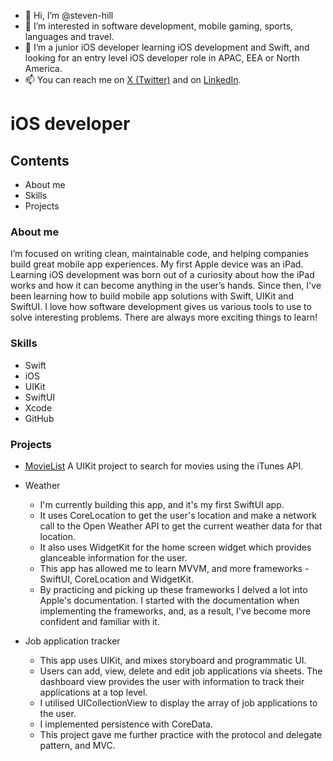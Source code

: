 - 👋 Hi, I’m @steven-hill
- 👀 I’m interested in software development, mobile gaming, sports, languages and travel.
- 🌱 I’m a junior iOS developer learning iOS development and Swift, and looking for an entry level iOS developer role in APAC, EEA or North America.
- 📫 You can reach me on [X (Twitter)](https://twitter.com/H_Steven1) and on [LinkedIn](https://www.linkedin.com/in/steven-hill-570913230).


# iOS developer 

## Contents

- About me
- Skills
- Projects


### About me

I’m focused on writing clean, maintainable code, and helping companies build great mobile app experiences. My first Apple device was an iPad. Learning iOS development was born out of a curiosity about how the iPad works and how it can become anything in the user’s hands. Since then, I've been learning how to build mobile app solutions with Swift, UIKit and SwiftUI. I love how software development gives us various tools to use to solve interesting problems. There are always more exciting things to learn!


### Skills

- Swift
- iOS
- UIKit
- SwiftUI
- Xcode
- GitHub


### Projects

- [MovieList](https://github.com/steven-hill/MovieList)
  A UIKit project to search for movies using the iTunes API.


- Weather
  - I'm currently building this app, and it's my first SwiftUI app.
  - It uses CoreLocation to get the user's location and make a network call to the Open Weather API to get the current weather data for that location.
  - It also uses WidgetKit for the home screen widget which provides glanceable information for the user.
  - This app has allowed me to learn MVVM, and more frameworks - SwiftUI, CoreLocation and WidgetKit.
  - By practicing and picking up these frameworks I delved a lot into Apple's documentation. I started with the documentation when implementing the frameworks, and, as a result, I've become more confident and familiar with it. 


- Job application tracker
  - This app uses UIKit, and mixes storyboard and programmatic UI.
  - Users can add, view, delete and edit job applications via sheets. The dashboard view provides the user with information to track their applications at a top level.
  - I utilised UICollectionView to display the array of job applications to the user.
  - I implemented persistence with CoreData.
  - This project gave me further practice with the protocol and delegate pattern, and MVC.
